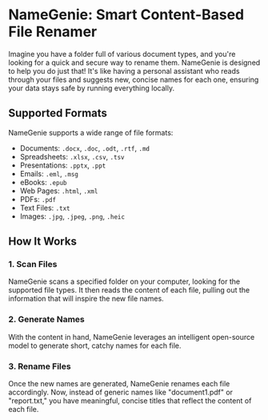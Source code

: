 # NameGenie: Smart Content-Based File Renamer

Imagine you have a folder full of various document types, and you're looking for a quick and secure way to rename them. NameGenie is designed to help you do just that! It's like having a personal assistant who reads through your files and suggests new, concise names for each one, ensuring your data stays safe by running everything locally.

## Supported Formats

NameGenie supports a wide range of file formats:

- Documents: `.docx`, `.doc`, `.odt`, `.rtf`, `.md`
- Spreadsheets: `.xlsx`, `.csv`, `.tsv`
- Presentations: `.pptx`, `.ppt`
- Emails: `.eml`, `.msg`
- eBooks: `.epub`
- Web Pages: `.html`, `.xml`
- PDFs: `.pdf`
- Text Files: `.txt`
- Images: `.jpg`, `.jpeg`, `.png`, `.heic`

## How It Works

### 1. Scan Files
NameGenie scans a specified folder on your computer, looking for the supported file types. It then reads the content of each file, pulling out the information that will inspire the new file names.

### 2. Generate Names
With the content in hand, NameGenie leverages an intelligent open-source model to generate short, catchy names for each file.

### 3. Rename Files
Once the new names are generated, NameGenie renames each file accordingly. Now, instead of generic names like "document1.pdf" or "report.txt," you have meaningful, concise titles that reflect the content of each file.

